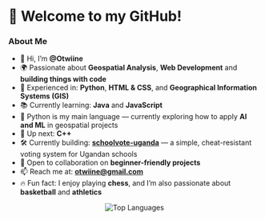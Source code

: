 # 👋 Welcome to my GitHub!

### About Me
- 👋 Hi, I’m **@Otwiine**
- 🌍 Passionate about **Geospatial Analysis**, **Web Development** and **building things with code**
- 🧠 Experienced in: **Python**, **HTML & CSS**, and **Geographical Information Systems (GIS)**
- 📚 Currently learning:  **Java** and **JavaScript**
- 🐍 Python is my main language — currently exploring how to apply **AI and ML** in geospatial projects
- 🎯 Up next: **C++**
- 🛠️ Currently building: [**schoolvote-uganda**](https://github.com/Otwiine/schoolvote-uganda) — a simple, cheat-resistant voting system for Ugandan schools
- 🤝 Open to collaboration on **beginner-friendly projects**
- 📫 Reach me at: **otwiine@gmail.com**
- 🔥 Fun fact: I enjoy playing **chess**, and I’m also passionate about **basketball** and **athletics**

<p align="center">
  <img src="https://github-readme-stats.vercel.app/api/top-langs/?username=Otwiine&layout=compact&theme=github_dark&langs_count=6&hide=jupyter%20notebook" alt="Top Languages" draggable="false" />
</p>

<!---
Otwiine/Otwiine is a ✨ special ✨ repository because its README.md (this file) appears on your GitHub profile.
You can click the Preview link to take a look at your changes.
--->
